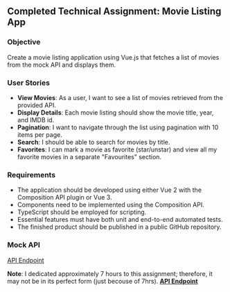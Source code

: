## Completed Technical Assignment: Movie Listing App

### Objective
Create a movie listing application using Vue.js that fetches a list of movies from the mock API and displays them.

### User Stories
- **View Movies**: As a user, I want to see a list of movies retrieved from the provided API.
- **Display Details**: Each movie listing should show the movie title, year, and IMDB id.
- **Pagination**: I want to navigate through the list using pagination with 10 items per page.
- **Search**: I should be able to search for movies by title.
- **Favorites**: I can mark a movie as favorite (star/unstar) and view all my favorite movies in a separate "Favourites" section.

### Requirements
- The application should be developed using either Vue 2 with the Composition API plugin or Vue 3.
- Components need to be implemented using the Composition API.
- TypeScript should be employed for scripting.
- Essential features must have both unit and end-to-end automated tests.
- The finished product should be published in a public GitHub repository.

### Mock API
[API Endpoint](https://jsonmock.hackerrank.com/api/movies/search/?Title=${title}&page=${page})

**Note**: I dedicated approximately 7 hours to this assignment; therefore, it may not be in its perfect form (just becouse of 7hrs).
[**API Endpoint**](https://slim-tv.surge.sh/)
